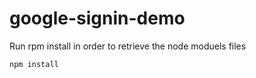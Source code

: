 # google-signin-demo


Run rpm install in order to retrieve the node moduels files
``````
npm install
``````